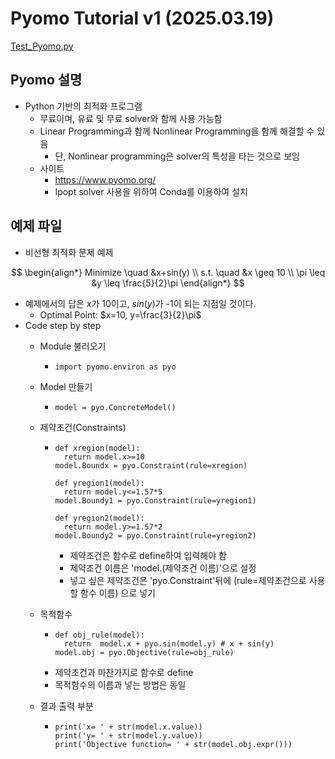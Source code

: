 # Pyomo Tutorial v1 (2025.03.19) 

[Test_Pyomo.py](./Test_Pyomo.py)

## Pyomo 설명 

- Python 기반의 최적화 프로그램
  - 무료이며, 유료 및 무료 solver와 함께 사용 가능함
  - Linear Programming과 함께 Nonlinear Programming을 함께 해결할 수 있음
    - 단, Nonlinear programming은 solver의 특성을 타는 것으로 보임
  - 사이트
    - https://www.pyomo.org/
    - Ipopt solver 사용을 위하여 Conda를 이용하여 설치

## 예제 파일
- 비선형 최적화 문제 예제

$$
\begin{align*}
Minimize \quad &x+sin(y) \\
s.t. \quad  &x \geq 10 \\
\pi \leq &y \leq \frac{5}{2}\pi
\end{align*}
$$


  - 예제에서의 답은 $x$가 10이고, $sin(y)$가 -1이 되는 지점일 것이다.
    - Optimal Point: $x=10, y=\frac{3}{2}\pi$
- Code step by step
  - Module 불러오기
    - ```
      import pyomo.environ as pyo 
      ```
  - Model 만들기
    - ```
      model = pyo.ConcreteModel()
      ```
  - 제약조건(Constraints)
    - ```
      def xregion(model):
        return model.x>=10
      model.Boundx = pyo.Constraint(rule=xregion)

      def yregion1(model):
        return model.y<=1.57*5
      model.Boundy1 = pyo.Constraint(rule=yregion1)

      def yregion2(model):
        return model.y>=1.57*2
      model.Boundy2 = pyo.Constraint(rule=yregion2)
      ```
      - 제약조건은 함수로 define하여 입력해야 함
      - 제약조건 이름은 'model.(제약조건 이름)'으로 설정
      - 넣고 싶은 제약조건은 'pyo.Constraint'뒤에 (rule=제약조건으로 사용할 함수 이름) 으로 넣기
  - 목적함수
    - ```
      def obj_rule(model):                                        
        return  model.x + pyo.sin(model.y) # x + sin(y)
      model.obj = pyo.Objective(rule=obj_rule)
      ```
    - 제약조건과 마찬가지로 함수로 define
    - 목적함수의 이름과 넣는 방법은 동일

  - 결과 출력 부분
    - ```
      print('x= ' + str(model.x.value))
      print('y= ' + str(model.y.value))
      print('Objective function= ' + str(model.obj.expr()))
      ```